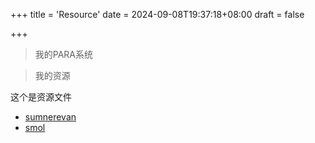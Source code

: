 +++
title = 'Resource'
date = 2024-09-08T19:37:18+08:00
draft = false

+++

> 我的PARA系统


> 我的资源


<!--more-->

这个是资源文件
* [sumnerevan](https://sumnerevans.com/)
* [smol](https://github.com/colorchestra/smol)

